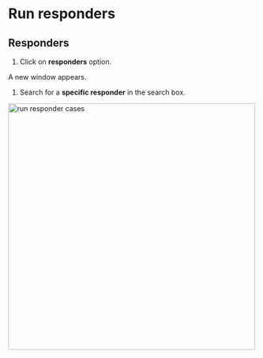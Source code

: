 # Run responders

## Responders 

1. Click on **responders** option.

A new window appears. 

1. Search for a **specific responder** in the search box.

<img src="../images/run-responder.png" alt="run responder cases" width="500" height="500"/>